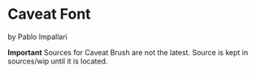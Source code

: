 # Caveat Font
by Pablo Impallari


**Important**
Sources for Caveat Brush are not the latest. Source is kept in sources/wip until it is located.